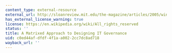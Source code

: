 ```yaml
---
content_type: external-resource
external_url: http://sloanreview.mit.edu/the-magazine/articles/2005/winter/46208/a-matrixed-approach-to-designing-it-governance/
has_external_license_warning: true
license: https://en.wikipedia.org/wiki/All_rights_reserved
status: ''
title: A Matrixed Approach to Designing IT Governance
uid: c0ed44af-dfdf-4f1a-a002-2cc7dc8ad718
wayback_url: ''
---
```


